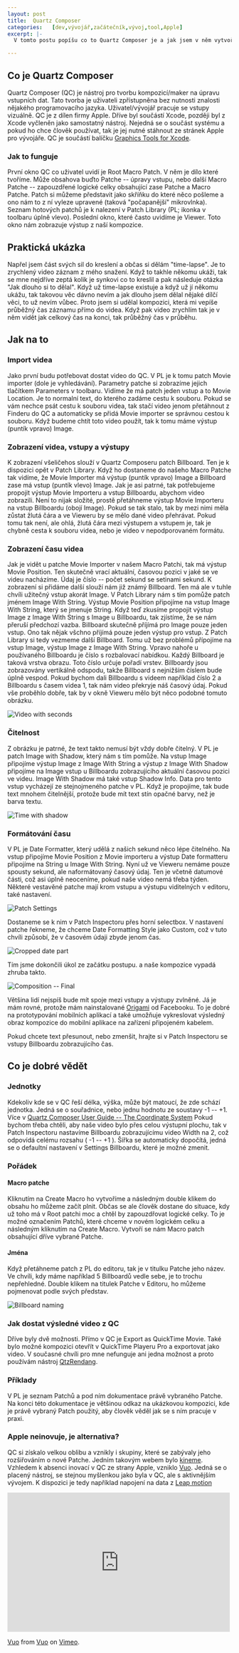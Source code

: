 ```yaml
---
layout: post
title:  Quartz Composer
categories:   [dev,vývojář,začátečník,vývoj,tool,Apple]
excerpt: |-
  V tomto postu popíšu co to Quartz Composer je a jak jsem v něm vytvořil něco co je mi k užitku.

---
```



## Co je Quartz Composer
Quartz Composer (QC) je nástroj pro tvorbu kompozicí/maker na úpravu vstupních dat. Tato tvorba je uživateli zpřístupněna bez nutnosti znalosti nějakého programovacího jazyka. Uživatel/vývojář pracuje se vstupy vizuálně.
QC je z dílen firmy Apple. Dříve byl součástí Xcode, později byl z Xcode vyčleněn jako samostatný nástroj. Nejedná se o součást systému a pokud ho chce člověk používat, tak je jej nutné stáhnout ze stránek Apple pro vývojáře. QC je součástí balíčku [Graphics Tools for Xcode](https://developer.apple.com/downloads/index.action?q=quartz).

### Jak to funguje
První okno QC co uživatel uvidí je Root Macro Patch. V něm je dílo které tvoříme. Může obsahova buďto Patche -- úpravy vstupu, nebo další Macro Patche -- zapouzdřené logické celky obsahující zase Patche a Macro Patche.
Patch si můžeme představit jako skříňku do které něco pošleme a ono nám to z ní vyleze upravené (taková "počapanější" mikrovlnka).
Seznam hotových patchů je k nalezení v Patch Library (PL; ikonka v toolbaru úplně vlevo).
Poslední okno, které často uvidíme je Viewer. Toto okno nám zobrazuje výstup z naší kompozice.

## Praktická ukázka
Napřel jsem část svých sil do kreslení a občas si dělám "time-lapse". Je to zrychlený video záznam z mého snažení. Když to takhle někomu ukáži, tak se mne nejdříve zeptá kolik je synkovi co to kreslil a pak následuje otázka "Jak dlouho si to dělal". Když už time-lapse existuje a když už jí někomu ukážu, tak takovou věc dávno nevím a jak dlouho jsem dělal nějaké dílčí věci, to už nevím vůbec. Proto jsem si udělal kompozici, která mi vepíše průběžný čas záznamu přímo do videa. Když pak video zrychlím tak je v něm vidět jak celkový čas na konci, tak průběžný čas v průběhu.

## Jak na to
### Import videa
Jako první budu potřebovat dostat video do QC. V PL je k tomu patch Movie importer (dole je vyhledávání). Parametry patche si zobrazíme jejich tlačítkem Parameters v toolbaru. Vidíme že má patch jeden vstup a to Movie Location. Je to normalní text, do kterého zadáme cestu k souboru. Pokud se vám nechce psát cestu k souboru videa, tak stačí video jenom přetáhnout z Finderu do QC a automaticky se přidá Movie importer se správnou cestou k souboru.
Když budeme chtít toto video použít, tak k tomu máme výstup (puntík vpravo) Image.

### Zobrazení videa, vstupy a výstupy
K zobrazení všeličehos slouží v Quartz Composeru patch Billboard. Ten je k dispozici opět v Patch Library. Když ho dostaneme do našeho Macro Patche tak vidíme, že Movie Importer má výstup (puntík vpravo) Image a Billboard zase má vstup (puntík vlevo) Image.
Jak je asi patrné, tak potřebujeme propojit výstup Movie Importeru a vstup Billboardu, abychom video zobrazili. Není to nijak složité, prostě přetáhneme výstup Movie Importeru na vstup Billboardu (obojí Image). Pokud se tak stalo, tak by mezi nimi měla zůstat žlutá čára a ve Vieweru by se mělo dané video přehrávat. Pokud tomu tak není, ale ohlá, žlutá čára mezi výstupem a vstupem je, tak je chybně cesta k souboru videa, nebo je video v nepodporovaném formátu.

### Zobrazení času videa
Jak je vidět u patche Movie Importer v našem Macro Patchi, tak má výstup Movie Position. Ten skutečně vrací aktuální, časovou pozici v jaké se ve videu nacházíme. Údaj je číslo -- počet sekund se setinami sekund.  K zobrazení si přidáme další slouží nám již známý Billboard. Ten má ale v tuhle chvíli užitečný vstup akorát Image. V Patch Library nám s tím pomůže patch jménem Image With String. Výstup Movie Position připojíme na vstup Image With String, který se jmenuje String.
Když teď zkusíme propojit výstup Image z Image With String s Image u Billboardu, tak zjístíme, že se nám přeruší předchozí vazba. Billboard skutečně příjímá pro Image pouze jeden vstup. Ono tak nějak všchno příjímá pouze jeden výstup pro vstup. Z Patch Library si tedy vezmeme další Billboard. Tomu už bez problémů přípojíme na vstup Image, výstup Image z Image With String.
Vpravo nahoře u používaného Billboardu je číslo s rozbalovací nabídkou. Každý Billboard je taková vrstva obrazu. Toto číslo určuje pořadí vrstev. Billboardy jsou zobrazovány vertikálně odspodu, takže Billboard s nejnižším číslem bude úplně vespod. Pokud bychom dali Billboardu s videem například číslo 2 a Billboardu s časem videa 1, tak nám video překryje náš časový údaj.
Pokud vše proběhlo dobře, tak by v okně Vieweru mělo být něco podobné tomuto obrázku.

![Video with seconds](https://files.app.net/7hw4vSf-j.png)

### Čitelnost
Z obrázku je patrné, že text takto nemusí být vždy dobře čitelný. V PL je patch Image with Shadow, který nám s tím pomůže.
Na vstup Image připojíme výstup Image z Image With String a výstup z Image With Shadow připojíme na Image vstup u Billboardu zobrazujícího aktuální časovou pozici ve videu. Image With Shadow má také vstup Shadow Info. Data pro tento vstup vycházejí ze stejnojmeného patche v PL. Když je propojíme, tak bude text mnohem čitelnější, protože bude mít text stín opačné barvy, než je barva textu.

![Time with shadow](https://files.app.net/7hmm2nPVW.png)

### Formátování času
V PL je Date Formatter, který udělá z našich sekund něco lépe čitelného. Na vstup připojíme Movie Position z Movie importeru a výstup Date formatteru připojíme na String u Image With String. Nyní už ve Vieweru nemáme pouze spousty sekund, ale naformátovaný časový údaj. Ten je včetně datumové části, což asi úplně neoceníme, pokud naše video nemá třeba týden. Některé vestavěné patche mají krom vstupu a výstupu viditelných v editoru, také nastavení.

![Patch Settings](https://files.app.net/7hm7wPLGa.png)

Dostaneme se k nim v Patch Inspectoru přes horní selectbox. V nastavení patche řekneme, že chceme Date Formatting Style jako Custom, což v tuto chvíli způsobí, že v časovém údaji zbyde jenom čas.

![Cropped date part](https://files.app.net/7hm7bbcfE.png)

Tím jsme dokončili úkol ze začátku postupu. a naše kompozice vypadá zhruba takto.

![Composition -- Final](https://files.app.net/7hmh9hCXV.png)

Většina lidí nejspíš bude mít spoje mezi vstupy a výstupy zvlněné. Já je mám rovné, protože mám nainstalované [Origami](http://facebook.github.io/origami/download/) od Facebooku. To je dobré na prototypování mobilních aplikací a také umožňuje vykreslovat výsledný obraz kompozice do mobilní aplikace na zařízení připojeném kabelem.

Pokud chcete text přesunout, nebo zmenšit, hrajte si v Patch Inspectoru se vstupy Billboardu zobrazujícího čas.

## Co je dobré vědět

### Jednotky
Kdekoliv kde se v QC řeší délka, výška, může být matoucí, že zde schází jednotka. Jedná se o souřadnice, nebo jednu hodnotu ze soustavy -1 -- +1. Více v [Quartz Composer User Guide -- The Coordinate System](https://developer.apple.com/library/mac/documentation/GraphicsImaging/Conceptual/QuartzComposerUserGuide/qc_concepts/qc_concepts.html#//apple_ref/doc/uid/TP40005381-CH212-DontLinkElementID_5)
Pokud bychom třeba chtěli, aby naše video bylo přes celou výstupní plochu, tak v Patch Inspectoru nastavíme Billboardu zobrazujícímu video Width na 2, což odpovídá celému rozsahu ( -1 -- +1 ). Šířka se automaticky dopočítá, jedná se o defaultní nastavení v Settings Billboardu, které je možné zmenit.

### Pořádek

#### Macro patche
Kliknutím na Create Macro ho vytvoříme a následným double klikem do obsahu ho můžeme začít plnit. Občas se ale člověk dostane do situace, kdy už toho má v Root patchi moc a chtěl by zapouzdřovat logické celky. To je možné označením Patchů, které chceme v novém logickém celku a následným kliknutím na Create Macro. Vytvoří se nám Macro patch obsahující dříve vybrané Patche.

#### Jména
Když přetáhneme patch z PL do editoru, tak je v titulku Patche jeho název. Ve chvíli, kdy máme například 5 Billboardů vedle sebe, je to trochu nepřehledné. Double klikem na titulek Patche v Editoru, ho můžeme pojmenovat podle svých představ.

![Billboard naming](https://files.app.net/7hm1fnJZn.png)

### Jak dostat výsledné video z QC
Dříve byly dvě možnosti. Přímo v QC je Export as QuickTime Movie. Také bylo možné kompozici otevřít v QuickTime Playeru Pro a exportovat jako video.
V současné chvíli pro mne nefunguje ani jedna možnost a proto používám nástroj [QtzRendang](https://code.google.com/p/qtzrendang/).

### Příklady
V PL je seznam Patchů a pod ním dokumentace právě vybraného Patche. Na konci této dokumentace je většinou odkaz na ukázkovou kompozici, kde je právě vybraný Patch použitý, aby člověk věděl jak se s ním pracuje v praxi.

### Apple neinovuje, je alternativa?
QC si získalo velkou oblibu a vznikly i skupiny, které se zabývaly jeho rozšiřováním o nové Patche. Jedním takovým webem bylo [kineme](http://kineme.net). Vzhledem k absenci inovací v QC ze strany Apple, vzniklo [Vuo](https://vuo.org). Jedná se o placený nástroj, se stejnou myšlenkou jako byla v QC, ale s aktivnějším vývojem. K dispozici je tedy například napojení na data z [Leap motion](https://www.leapmotion.com)

<iframe src="https://player.vimeo.com/video/114212032" width="500" height="313" frameborder="0" webkitallowfullscreen mozallowfullscreen allowfullscreen></iframe> <p><a href="https://vimeo.com/114212032">Vuo</a> from <a href="https://vimeo.com/vuo">Vuo</a> on <a href="https://vimeo.com">Vimeo</a>.</p>
